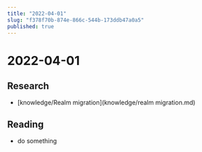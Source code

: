 ```yaml
---
title: "2022-04-01"
slug: "f378f70b-874e-866c-544b-173ddb47a0a5"
published: true
---
```


# 2022-04-01

## Research

- [knowledge/Realm migration](knowledge/realm migration.md)

## Reading

- do something